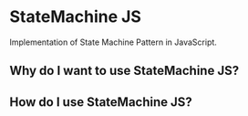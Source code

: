 StateMachine JS
===============

Implementation of State Machine Pattern in JavaScript.

## Why do I want to use StateMachine JS?

## How do I use StateMachine JS?
